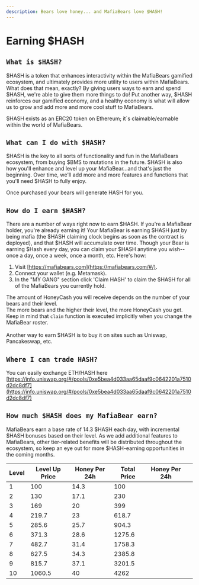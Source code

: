```yaml
---
description: Bears love honey... and MafiaBears love $HASH!
---
```


# Earning $HASH

## `What is $HASH?`

$HASH is a token that enhances interactivity within the MafiaBears gamified ecosystem, and ultimately provides more utility to users within MafiaBears. What does that mean, exactly? By giving users ways to earn and spend $HASH, we're able to give them more things to do! Put another way, $HASH reinforces our gamified economy, and a healthy economy is what will allow us to grow and add more and more cool stuff to MafiaBears.

$HASH exists as an ERC20 token on Ethereum; it\`s claimable/earnable within the world of MafiaBears.

## `What can I do with $HASH?`

$HASH is the key to all sorts of functionality and fun in the MafiaBears ecosystem, from buying $BMS to mutations in the future. $HASH is also how you'll enhance and level up your MafiaBear...and that's just the beginning. Over time, we'll add more and more features and functions that you'll need $HASH to fully enjoy.

Once purchased your bears will generate HASH for you.

## `How do I earn $HASH?`

There are a number of ways right now to earn $HASH. If you're a MafiaBear holder, you're already earning it! Your MafiaBear is earning $HASH just by being mafia (the $HASH claiming clock begins as soon as the contract is deployed), and that $HASH will accumulate over time. Though your Bear is earning $Hash every day, you can claim your $HASH anytime you wish--once a day, once a week, once a month, etc. Here's how:

1. Visit [https://mafiabears.com](https://mafiabears.com/#/).
2. Connect your wallet (e.g. Metamask).
3. In the "MY GANG" section click 'Claim HASH' to claim the $HASH for all of the MafiaBears you currently hold.

The amount of HoneyCash you will receive depends on the number of your bears and their level.\
The more bears and the higher their level, the more HoneyCash you get. Keep in mind that `claim` function is executed implicitly when you change the MafiaBear roster.\
\
Another way to earn $HASH is to buy it on sites such as Uniswap, Pancakeswap, etc.

## `Where I can trade HASH?`

You can easily exchange ETH/HASH here \
[https://info.uniswap.org/#/pools/0xe5bea4d033aa65daaf9c0642201a7510d2dc8df7](https://info.uniswap.org/#/pools/0xe5bea4d033aa65daaf9c0642201a7510d2dc8df7)

## `How much $HASH does my MafiaBear earn?`

MafiaBears earn a base rate of 14.3 $HASH each day, with incremental $HASH bonuses based on their level. As we add additional features to MafiaBears, other tier-related benefits will be distributed throughout the ecosystem, so keep an eye out for more $HASH-earning opportunities in the coming months.

| Level | Level Up Price | Honey Per 24h | Total Price | Honey Per 24h |   |
| ----- | -------------- | ------------- | ----------- | ------------- | - |
| 1     | 100            | 14.3          | 100         |               |   |
| 2     | 130            | 17.1          | 230         |               |   |
| 3     | 169            | 20            | 399         |               |   |
| 4     | 219.7          | 23            | 618.7       |               |   |
| 5     | 285.6          | 25.7          | 904.3       |               |   |
| 6     | 371.3          | 28.6          | 1275.6      |               |   |
| 7     | 482.7          | 31.4          | 1758.3      |               |   |
| 8     | 627.5          | 34.3          | 2385.8      |               |   |
| 9     | 815.7          | 37.1          | 3201.5      |               |   |
| 10    | 1060.5         | 40            | 4262        |               |   |
